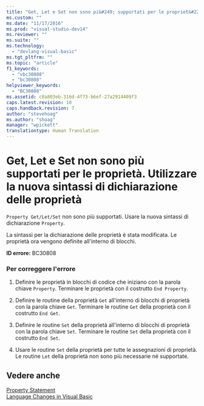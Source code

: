 ```yaml
---
title: "Get, Let e Set non sono pi&#249; supportati per le propriet&#224;. Utilizzare la nuova sintassi di dichiarazione delle propriet&#224; | Microsoft Docs"
ms.custom: ""
ms.date: "11/17/2016"
ms.prod: "visual-studio-dev14"
ms.reviewer: ""
ms.suite: ""
ms.technology: 
  - "devlang-visual-basic"
ms.tgt_pltfrm: ""
ms.topic: "article"
f1_keywords: 
  - "vbc30808"
  - "bc30808"
helpviewer_keywords: 
  - "BC30808"
ms.assetid: c8a803eb-316d-4f73-b6ef-27a2914409f3
caps.latest.revision: 10
caps.handback.revision: 7
author: "stevehoag"
ms.author: "shoag"
manager: "wpickett"
translationtype: Human Translation
---
```

# Get, Let e Set non sono pi&#249; supportati per le propriet&#224;. Utilizzare la nuova sintassi di dichiarazione delle propriet&#224;
`Property Get/Let/Set` non sono più supportati. Usare la nuova sintassi di dichiarazione `Property`.  
  
 La sintassi per la dichiarazione delle proprietà è stata modificata. Le proprietà ora vengono definite all'interno di blocchi.  
  
 **ID errore:** BC30808  
  
### Per correggere l'errore  
  
1.  Definire le proprietà in blocchi di codice che iniziano con la parola chiave `Property`. Terminare le proprietà con il costrutto `End Property`.  
  
2.  Definire le routine della proprietà `Get` all'interno di blocchi di proprietà con la parola chiave `Get`. Terminare le routine `Get` della proprietà con il costrutto `End Get`.  
  
3.  Definire le routine `Set` della proprietà all'interno di blocchi di proprietà con la parola chiave `Set`. Terminare le routine `Set` della proprietà con il costrutto `End Set`.  
  
4.  Usare le routine `Set` della proprietà per tutte le assegnazioni di proprietà. Le routine `Let` della proprietà non sono più necessarie né supportate.  
  
## Vedere anche  
 [Property Statement](../../visual-basic/language-reference/statements/property-statement.md)   
 [Language Changes in Visual Basic](http://msdn.microsoft.com/it-it/a1be4461-a0e4-4a88-a32c-dcad41ed119a)